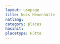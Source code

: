 ```yaml
---
layout: usepage
title: Nois Hexenhütte
natlang:
category: places
hasinit: 
placetype: Hütte
---
```


